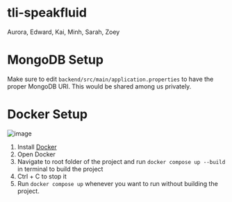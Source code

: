 # tli-speakfluid
Aurora, Edward, Kai, Minh, Sarah, Zoey 

# MongoDB Setup

Make sure to edit `backend/src/main/application.properties` to have the proper MongoDB URI. This would be shared among us privately.

# Docker Setup

![image](https://user-images.githubusercontent.com/17802344/194219645-6b9512c3-ebb6-4e05-9829-f4bfcfebbe1d.png)

1. Install [Docker](https://www.docker.com/)
2. Open Docker
3. Navigate to root folder of the project and run `docker compose up --build` in terminal to build the project
4. Ctrl + C to stop it
5. Run `docker compose up` whenever you want to run without building the project.
